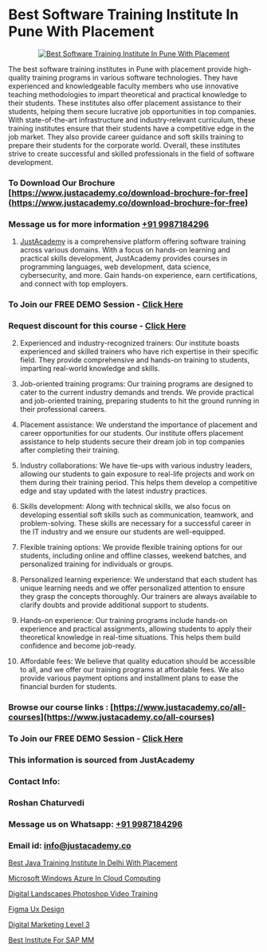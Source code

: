 # Best Software Training Institute In Pune With Placement

<p align="center">
  <a href="https://justacademy.co/program-detail/software-testing">
    <img src="https://justacademy.co/storage2/program_images/1704700438.webp" alt="Best Software Training Institute In Pune With Placement">
  </a>
</p>


The best software training institutes in Pune with placement provide high-quality training programs in various software technologies. They have experienced and knowledgeable faculty members who use innovative teaching methodologies to impart theoretical and practical knowledge to their students. These institutes also offer placement assistance to their students, helping them secure lucrative job opportunities in top companies. With state-of-the-art infrastructure and industry-relevant curriculum, these training institutes ensure that their students have a competitive edge in the job market. They also provide career guidance and soft skills training to prepare their students for the corporate world. Overall, these institutes strive to create successful and skilled professionals in the field of software development.
### To Download Our Brochure [https://www.justacademy.co/download-brochure-for-free](https://www.justacademy.co/download-brochure-for-free)
### Message us for more information [+91 9987184296](https://api.whatsapp.com/send?phone=919987184296)

1) [JustAcademy](https://justacademy.co) is a comprehensive platform offering software training across various domains. With a focus on hands-on learning and practical skills development, JustAcademy provides courses in programming languages, web development, data science, cybersecurity, and more. Gain hands-on experience, earn certifications, and connect with top employers.

### To Join our FREE DEMO Session - [Click Here](https://www.justacademy.co/register-for-course-demo/)
### Request discount for this course - [Click Here](https://justacademy.co/contact-us/)

2) Experienced and industry-recognized trainers: Our institute boasts experienced and skilled trainers who have rich expertise in their specific field. They provide comprehensive and hands-on training to students, imparting real-world knowledge and skills.

3) Job-oriented training programs: Our training programs are designed to cater to the current industry demands and trends. We provide practical and job-oriented training, preparing students to hit the ground running in their professional careers.

4) Placement assistance: We understand the importance of placement and career opportunities for our students. Our institute offers placement assistance to help students secure their dream job in top companies after completing their training.

5) Industry collaborations: We have tie-ups with various industry leaders, allowing our students to gain exposure to real-life projects and work on them during their training period. This helps them develop a competitive edge and stay updated with the latest industry practices.

6) Skills development: Along with technical skills, we also focus on developing essential soft skills such as communication, teamwork, and problem-solving. These skills are necessary for a successful career in the IT industry and we ensure our students are well-equipped.

7) Flexible training options: We provide flexible training options for our students, including online and offline classes, weekend batches, and personalized training for individuals or groups.

8) Personalized learning experience: We understand that each student has unique learning needs and we offer personalized attention to ensure they grasp the concepts thoroughly. Our trainers are always available to clarify doubts and provide additional support to students.

9) Hands-on experience: Our training programs include hands-on experience and practical assignments, allowing students to apply their theoretical knowledge in real-time situations. This helps them build confidence and become job-ready.

10) Affordable fees: We believe that quality education should be accessible to all, and we offer our training programs at affordable fees. We also provide various payment options and installment plans to ease the financial burden for students.

### Browse our course links : [https://www.justacademy.co/all-courses](https://www.justacademy.co/all-courses) 
### To Join our FREE DEMO Session - [Click Here](https://www.justacademy.co/register-for-course-demo)


### This information is sourced from JustAcademy
### Contact Info:
### Roshan Chaturvedi
### Message us on Whatsapp: [+91 9987184296](https://api.whatsapp.com/send?phone=919987184296)
### Email id: [info@justacademy.co](mailto:info@justacademy.co)
                
[Best Java Training Institute In Delhi With Placement](https://www.linkedin.com/pulse/best-java-training-institute-delhi-placement-justacademy-kolkata-xa7xe?trackingId=wVgL00eggHrs%2BTTsOlefmw%3D%3D&lipi=urn%3Ali%3Apage%3Ad_flagship3_company_admin%3BZ3buGVXtSt2MpOd2OMz6cQ%3D%3D)

[Microsoft Windows Azure In Cloud Computing](https://www.linkedin.com/pulse/microsoft-windows-azure-cloud-computing-justacademy-chandigarh-q6s4e?trackingId=HVTp6LZp0RaiPDpgqnXL9Q%3D%3D&lipi=urn%3Ali%3Apage%3Ad_flagship3_company_admin%3B6y121Lb6Rd%2BUFuxjX43O5A%3D%3D)

[Digital Landscapes Photoshop Video Training](https://medium.com/@prempja40/digital-landscapes-photoshop-video-training-a1bac59fc247)

[Figma Ux Design](https://medium.com/@ranepooja/figma-ux-design-2a00db9b0153)

[Digital Marketing Level 3](https://justacademyin.github.io/Articles/Digital-Marketing-Level-3)

[Best Institute For SAP MM](https://justacademyin.github.io/Articles/Best-Institute-For-SAP-MM)

